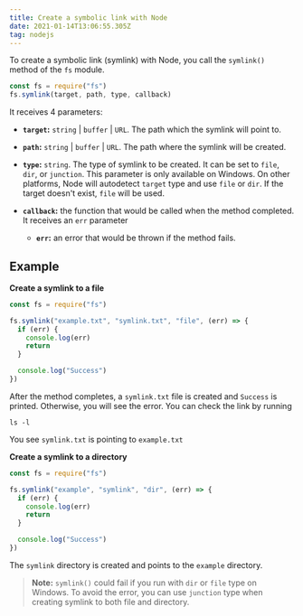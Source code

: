 ```yaml
---
title: Create a symbolic link with Node
date: 2021-01-14T13:06:55.305Z
tag: nodejs
---
```

To create a symbolic link (symlink) with Node, you call the `symlink()` method of the `fs` module. 

```javascript
const fs = require("fs")
fs.symlink(target, path, type, callback)
```

It receives 4 parameters:

* **`target`:** `string` | `buffer` | `URL`. The path which the symlink will point to.
* **`path`:** `string` | `buffer` | `URL`. The path where the symlink will be created.
* **`type`:** `string`. The type of symlink to be created. It can be set to `file`, `dir`, or `junction`. This parameter is only available on Windows. On other platforms, Node will autodetect `target` type and use `file` or `dir`. If the target doesn't exist, `file` will be used. 
* **`callback`:** the function that would be called when the method completed. It receives an `err` parameter

  * **`err`:** an error that would be thrown if the method fails.

## Example

**Create a symlink to a file** 

```javascript
const fs = require("fs")

fs.symlink("example.txt", "symlink.txt", "file", (err) => {
  if (err) {
    console.log(err)
    return
  }

  console.log("Success")
})
```

After the method completes, a `symlink.txt` file is created and `Success` is printed. Otherwise, you will see the error. You can check the link by running 

```
ls -l
```

You see `symlink.txt` is pointing to `example.txt`

**Create a symlink to a directory**

```javascript
const fs = require("fs")

fs.symlink("example", "symlink", "dir", (err) => {
  if (err) {
    console.log(err)
    return
  }

  console.log("Success")
})
```

The `symlink` directory is created and points to the `example` directory.

> **Note:** `symlink()` could fail if you run with `dir` or `file` type on Windows. To avoid the error, you can use `junction` type when creating symlink to both file and directory.
